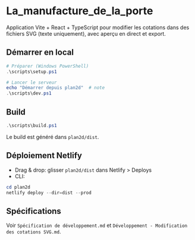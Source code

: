 # La_manufacture_de_la_porte

Application Vite + React + TypeScript pour modifier les cotations dans des fichiers SVG (texte uniquement), avec aperçu en direct et export.

## Démarrer en local
```powershell
# Préparer (Windows PowerShell)
.\scripts\setup.ps1

# Lancer le serveur
echo "Démarrer depuis plan2d"  # note
.\scripts\dev.ps1
```

## Build
```powershell
.\scripts\build.ps1
```
Le build est généré dans `plan2d/dist`.

## Déploiement Netlify
- Drag & drop: glisser `plan2d/dist` dans Netlify > Deploys
- CLI:
```powershell
cd plan2d
netlify deploy --dir=dist --prod
```

## Spécifications
Voir `Spécification de développement.md` et `Développement - Modification des cotations SVG.md`.
